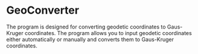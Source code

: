 # GeoConverter
The program is designed for converting geodetic coordinates to Gaus-Kruger coordinates. The program allows you to input geodetic coordinates either automatically or manually and converts them to Gaus-Kruger coordinates.
